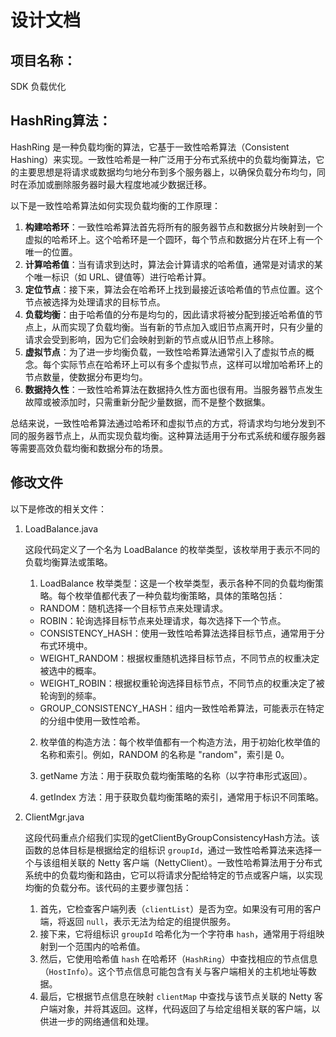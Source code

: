 # 设计文档

## 项目名称：

SDK 负载优化

## HashRing算法：

HashRing 是一种负载均衡的算法，它基于一致性哈希算法（Consistent Hashing）来实现。一致性哈希是一种广泛用于分布式系统中的负载均衡算法，它的主要思想是将请求或数据均匀地分布到多个服务器上，以确保负载分布均匀，同时在添加或删除服务器时最大程度地减少数据迁移。

以下是一致性哈希算法如何实现负载均衡的工作原理：

1. **构建哈希环**：一致性哈希算法首先将所有的服务器节点和数据分片映射到一个虚拟的哈希环上。这个哈希环是一个圆环，每个节点和数据分片在环上有一个唯一的位置。
2. **计算哈希值**：当有请求到达时，算法会计算请求的哈希值，通常是对请求的某个唯一标识（如 URL、键值等）进行哈希计算。
3. **定位节点**：接下来，算法会在哈希环上找到最接近该哈希值的节点位置。这个节点被选择为处理请求的目标节点。
4. **负载均衡**：由于哈希值的分布是均匀的，因此请求将被分配到接近哈希值的节点上，从而实现了负载均衡。当有新的节点加入或旧节点离开时，只有少量的请求会受到影响，因为它们会映射到新的节点或从旧节点上移除。
5. **虚拟节点**：为了进一步均衡负载，一致性哈希算法通常引入了虚拟节点的概念。每个实际节点在哈希环上可以有多个虚拟节点，这样可以增加哈希环上的节点数量，使数据分布更均匀。
6. **数据持久性**：一致性哈希算法在数据持久性方面也很有用。当服务器节点发生故障或被添加时，只需重新分配少量数据，而不是整个数据集。

总结来说，一致性哈希算法通过哈希环和虚拟节点的方式，将请求均匀地分发到不同的服务器节点上，从而实现负载均衡。这种算法适用于分布式系统和缓存服务器等需要高效负载均衡和数据分布的场景。

## 修改文件

以下是修改的相关文件：

1. LoadBalance.java

   这段代码定义了一个名为 LoadBalance 的枚举类型，该枚举用于表示不同的负载均衡算法或策略。
   1. LoadBalance 枚举类型：这是一个枚举类型，表示各种不同的负载均衡策略。每个枚举值都代表了一种负载均衡策略，具体的策略包括：
   - RANDOM：随机选择一个目标节点来处理请求。
   - ROBIN：轮询选择目标节点来处理请求，每次选择下一个节点。
   - CONSISTENCY_HASH：使用一致性哈希算法选择目标节点，通常用于分布式环境中。
   - WEIGHT_RANDOM：根据权重随机选择目标节点，不同节点的权重决定被选中的概率。
   - WEIGHT_ROBIN：根据权重轮询选择目标节点，不同节点的权重决定了被轮询到的频率。
   - GROUP_CONSISTENCY_HASH：组内一致性哈希算法，可能表示在特定的分组中使用一致性哈希。
   2. 枚举值的构造方法：每个枚举值都有一个构造方法，用于初始化枚举值的名称和索引。例如，RANDOM 的名称是 "random"，索引是 0。
   
   3. getName 方法：用于获取负载均衡策略的名称（以字符串形式返回）。
   
   4. getIndex 方法：用于获取负载均衡策略的索引，通常用于标识不同策略。
   
      
   
2. ClientMgr.java

   这段代码重点介绍我们实现的getClientByGroupConsistencyHash方法。该函数的总体目标是根据给定的组标识 `groupId`，通过一致性哈希算法来选择一个与该组相关联的 Netty 客户端（NettyClient）。一致性哈希算法用于分布式系统中的负载均衡和路由，它可以将请求分配给特定的节点或客户端，以实现均衡的负载分布。该代码的主要步骤包括：

   1. 首先，它检查客户端列表（`clientList`）是否为空。如果没有可用的客户端，将返回 `null`，表示无法为给定的组提供服务。
   2. 接下来，它将组标识 `groupId` 哈希化为一个字符串 `hash`，通常用于将组映射到一个范围内的哈希值。
   3. 然后，它使用哈希值 `hash` 在哈希环（`HashRing`）中查找相应的节点信息（`HostInfo`）。这个节点信息可能包含有关与客户端相关的主机地址等数据。
   4. 最后，它根据节点信息在映射 `clientMap` 中查找与该节点关联的 Netty 客户端对象，并将其返回。这样，代码返回了与给定组相关联的客户端，以供进一步的网络通信和处理。


